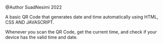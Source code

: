 @Author SuadNesimi 2022

A basic QR Code that generates date and time automatically
using HTML, CSS AND JAVASCRIPT.

Whenever you scan the QR Code, get the current time,
and check if your device has the valid time and date.

